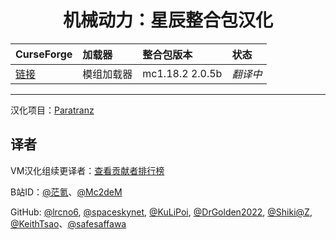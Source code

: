 <div align="center"> 
   <h1>机械动力：星辰整合包汉化</h1>
</div>

CurseForge|加载器|整合包版本|状态
:-|:-|:-|:-
[链接](https://www.curseforge.com/minecraft/modpacks/create-astral)|模组加载器|mc1.18.2 2.0.5b|*翻译中*|

---

汉化项目：[Paratranz](https://paratranz.cn/projects/11990)

## 译者

VM汉化组续更译者：[查看贡献者排行榜](https://paratranz.cn/projects/11990/leaderboard)

B站ID：[@茫氪](https://space.bilibili.com/560349507)、[@Mc2deM](https://space.bilibili.com/541937599)


GitHub: [@lrcno6](https://github.com/lrcno6), [@spaceskynet](https://github.com/spaceskynet), [@KuLiPoi](https://github.com/KuLiPoi), [@DrGolden2022](https://github.com/DrGolden2022), [@Shiki@Z](https://github.com/kressety), [@KeithTsao](https://github.com/KeithTsao)、[@safesaffawa](https://github.com/safesaffawa)
